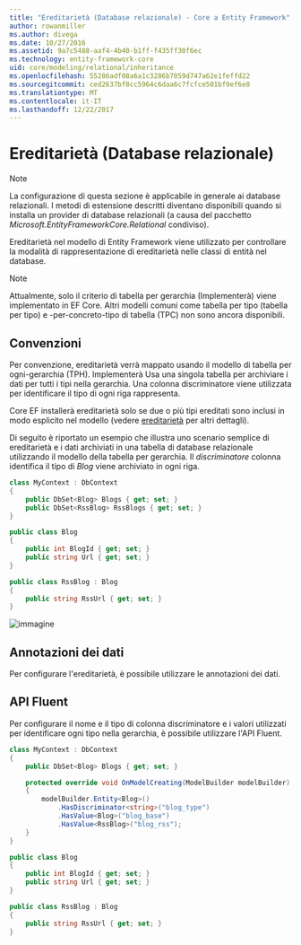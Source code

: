 ```yaml
---
title: "Ereditarietà (Database relazionale) - Core a Entity Framework"
author: rowanmiller
ms.author: divega
ms.date: 10/27/2016
ms.assetid: 9a7c5488-aaf4-4b40-b1ff-f435ff30f6ec
ms.technology: entity-framework-core
uid: core/modeling/relational/inheritance
ms.openlocfilehash: 55286adf08a6a1c3286b7059d747a62e1feffd22
ms.sourcegitcommit: ced2637bf8cc5964c6daa6c7fcfce501bf9ef6e8
ms.translationtype: MT
ms.contentlocale: it-IT
ms.lasthandoff: 12/22/2017
---
```

# <a name="inheritance-relational-database"></a>Ereditarietà (Database relazionale)

> [!NOTE]  
> La configurazione di questa sezione è applicabile in generale ai database relazionali. I metodi di estensione descritti diventano disponibili quando si installa un provider di database relazionali (a causa del pacchetto *Microsoft.EntityFrameworkCore.Relational* condiviso).

Ereditarietà nel modello di Entity Framework viene utilizzato per controllare la modalità di rappresentazione di ereditarietà nelle classi di entità nel database.

> [!NOTE]  
> Attualmente, solo il criterio di tabella per gerarchia (Implementerà) viene implementato in EF Core. Altri modelli comuni come tabella per tipo (tabella per tipo) e -per-concreto-tipo di tabella (TPC) non sono ancora disponibili.

## <a name="conventions"></a>Convenzioni

Per convenzione, ereditarietà verrà mappato usando il modello di tabella per ogni-gerarchia (TPH). Implementerà Usa una singola tabella per archiviare i dati per tutti i tipi nella gerarchia. Una colonna discriminatore viene utilizzata per identificare il tipo di ogni riga rappresenta.

Core EF installerà ereditarietà solo se due o più tipi ereditati sono inclusi in modo esplicito nel modello (vedere [ereditarietà](../inheritance.md) per altri dettagli).

Di seguito è riportato un esempio che illustra uno scenario semplice di ereditarietà e i dati archiviati in una tabella di database relazionale utilizzando il modello della tabella per gerarchia. Il *discriminatore* colonna identifica il tipo di *Blog* viene archiviato in ogni riga.

<!-- [!code-csharp[Main](samples/core/relational/Modeling/Conventions/Samples/InheritanceDbSets.cs)] -->
``` csharp
class MyContext : DbContext
{
    public DbSet<Blog> Blogs { get; set; }
    public DbSet<RssBlog> RssBlogs { get; set; }
}

public class Blog
{
    public int BlogId { get; set; }
    public string Url { get; set; }
}

public class RssBlog : Blog
{
    public string RssUrl { get; set; }
}
```

![immagine](_static/inheritance-tph-data.png)

## <a name="data-annotations"></a>Annotazioni dei dati

Per configurare l'ereditarietà, è possibile utilizzare le annotazioni dei dati.

## <a name="fluent-api"></a>API Fluent

Per configurare il nome e il tipo di colonna discriminatore e i valori utilizzati per identificare ogni tipo nella gerarchia, è possibile utilizzare l'API Fluent.

<!-- [!code-csharp[Main](samples/core/relational/Modeling/FluentAPI/Samples/InheritanceTPHDiscriminator.cs?highlight=7,8,9,10)] -->
``` csharp
class MyContext : DbContext
{
    public DbSet<Blog> Blogs { get; set; }

    protected override void OnModelCreating(ModelBuilder modelBuilder)
    {
        modelBuilder.Entity<Blog>()
            .HasDiscriminator<string>("blog_type")
            .HasValue<Blog>("blog_base")
            .HasValue<RssBlog>("blog_rss");
    }
}

public class Blog
{
    public int BlogId { get; set; }
    public string Url { get; set; }
}

public class RssBlog : Blog
{
    public string RssUrl { get; set; }
}
```
